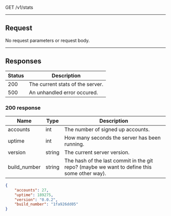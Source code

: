 GET /v1/stats

---

## Request

No request parameters or request body.

---

## Responses

| Status | Description                      |
|--------|----------------------------------|
| 200    | The current stats of the server. |
| 500    | An unhandled error occured.      |

### 200 response

| Name         | Type   | Description                                                                                 |
|--------------|--------|---------------------------------------------------------------------------------------------|
| accounts     | int    | The number of signed up accounts.                                                           |
| uptime       | int    | How many seconds the server has been running.                                               |
| version      | string | The current server version.                                                                 |
| build_number | string | The hash of the last commit in the git repo? (maybe we want to define this some other way). |

```json
{
    "accounts": 27,
    "uptime": 189275,
    "version": "0.0.2",
    "build_number": "1fa926dd05"
}
```